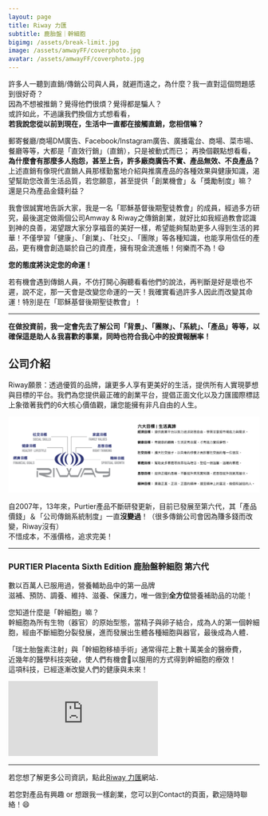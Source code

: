```yaml
---
layout: page
title: Riway 力匯
subtitle: 鹿胎盤｜幹細胞
bigimg: /assets/break-limit.jpg
image: /assets/amwayFF/coverphoto.jpg
avatar: /assets/amwayFF/coverphoto.jpg
---
```


許多人一聽到直銷/傳銷公司與人員，就避而遠之，為什麼？我一直對這個問題感到很好奇？  
因為不想被推銷？覺得他們很煩？覺得都是騙人？  
或許如此，不過讓我們換個方式想看看，  
<b>若我說您從以前到現在，生活中一直都在接觸直銷，您相信嘛？</b>

郵寄餐廳/商場DM廣告、Facebook/Instagram廣告、廣播電台、商場、菜市場、餐廳等等，大都是「直效行銷」（直銷），只是被動式而已；
再換個觀點想看看，<b>為什麼會有那麼多人抱怨，甚至上告，許多廠商廣告不實、產品無效、不良產品？</b>  
上述直銷有像現代直銷人員那樣勤奮地介紹與推廣產品的各種效果與健康知識，渴望幫助您改善生活品質，若您願意，甚至提供「創業機會」＆「獎勵制度」嘛？  
還是只為產品金錢利益？

我會很誠實地告訴大家，我是一名「耶穌基督後期聖徒教會」的成員，經過多方研究，最後選定做兩個公司Amway & Riway之傳銷創業，就好比如我經過教會認識到神的良善，渴望跟大家分享福音的美好一樣，希望能夠幫助更多人得到生活的昇華！不僅學習「健康」、「創業」、「社交」、「團隊」等各種知識，也能享用信任的產品，更有機會創造屬於自己的資產，擁有現金流進帳！何樂而不為！:smile:

<b>您的態度將決定您的命運！</b>

若有機會遇到傳銷人員，不仿打開心胸聽看看他們的說法，再判斷是好是壞也不遲，說不定，那一天會是改變您命運的一天！我確實看過許多人因此而改變其命運！特別是在「耶穌基督後期聖徒教會」！

---

<b>在做投資前，我一定會先去了解公司「背景」、「團隊」、「系統」、「產品」等等，以確保這是助人＆我喜歡的事業，同時也符合我心中的投資報酬率！</b>

## 公司介紹

Riway願景：透過優質的品牌，讓更多人享有更美好的生活，提供所有人實現夢想與目標的平台。我們為您提供最正確的創業平台，提倡正面文化以及力匯國際標誌上象徵著我們的6大核心價值觀，讓您能擁有非凡自由的人生。

![Riway vision](/assets/riway.png)

自2007年，13年來，Purtier產品不斷研發更新，目前已發展至第六代，其「產品價錢」＆「公司傳銷系統制度」一直<b>沒變過</b>！（很多傳銷公司會因為賺多錢而改變，Riway沒有）  
不惜成本，不漲價格，追求完美！

---

### PURTIER Placenta Sixth Edition 鹿胎盤幹細胞 第六代

數以百萬人已服用過，營養輔助品中的第一品牌  
滋補、預防、調養、維持、滋養、保護力，唯一做到<b>全方位</b>營養補助品的功能！

您知道什麼是「幹細胞」嘛？  
幹細胞為所有生物（器官）的原始型態，當精子與卵子結合，成為人的第一個幹細胞，經由不斷細胞分裂發展，進而發展出生體各種細胞與器官，最後成為人體．

「瑞士胎盤素注射」與「幹細胞移植手術」通常得花上數十萬美金的醫療費，  
近幾年的醫學科技突破，使人們有機會以服用的方式得到幹細胞的療效！  
這項科技，已經逐漸改變人們的健康與未來！

<div class="embed-video">
<iframe src="https://www.youtube.com/embed/4lazUdJ8jho" frameborder="0" allow="accelerometer; autoplay; encrypted-media; gyroscope; picture-in-picture" allowfullscreen></iframe>
</div>

---

若您想了解更多公司資訊，點此[Riway 力匯]網站．

若您對產品有興趣 or 想跟我一樣創業，您可以到Contact的頁面，歡迎隨時聯絡！:smile:

[Riway 力匯]: https://web.riway.com/zh-hant/about-us/introduction/

